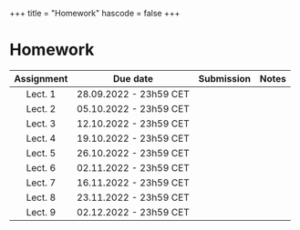 +++
title = "Homework"
hascode = false
+++

# Homework

|  Assignment  |  Due date  |  Submission  |  Notes  |
| :----------: | :--------: | :----------: | :-----: |
| Lect. 1      | 28.09.2022 - 23h59 CET |  |         |
| Lect. 2      | 05.10.2022 - 23h59 CET |  |         |
| Lect. 3      | 12.10.2022 - 23h59 CET |  |         |
| Lect. 4      | 19.10.2022 - 23h59 CET |  |         |
| Lect. 5      | 26.10.2022 - 23h59 CET |  |         |
| Lect. 6      | 02.11.2022 - 23h59 CET |  |         |
| Lect. 7      | 16.11.2022 - 23h59 CET |  |         |
| Lect. 8      | 23.11.2022 - 23h59 CET |  |         |
| Lect. 9      | 02.12.2022 - 23h59 CET |  |         |

<!-- | Lect. 1 [exercises 1-3 (4&5)](/lecture1/#exercises_-_lecture_1) | 28.09.2022 - 23h59 CET| [Moodle](https://moodle-app2.let.ethz.ch/course/view.php?id=18084#section-1) | See [here](/software_install/#exercises_and_homework) for additional details | -->